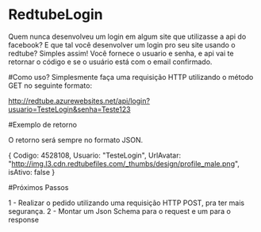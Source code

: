 # RedtubeLogin
Quem nunca desenvolveu um login em algum site que utilizasse a api do facebook? E que tal você desenvolver um login pro seu site usando o redtube? Simples assim! Você fornece o usuario e senha, e api vai te retornar o código e se o usuário está com o email confirmado.

#Como uso?
Simplesmente faça uma requisição HTTP utilizando o método GET no seguinte formato:

http://redtube.azurewebsites.net/api/login?usuario=TesteLogin&senha=Teste123

#Exemplo de retorno

O retorno será sempre no formato JSON.

{
Codigo: 4528108,
Usuario: "TesteLogin",
UrlAvatar: "http://img.l3.cdn.redtubefiles.com/_thumbs/design/profile_male.png",
isAtivo: false
}

#Próximos Passos

1 - Realizar o pedido utilizando uma requisição HTTP POST, pra ter mais segurança.
2 - Montar um Json Schema para o request e um para o response



